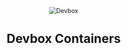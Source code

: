 <p align="center"><img alt="Devbox" src="https://raw.githubusercontent.com/joubertredrat/devbox/master/cube-11.png" /></p>
<h1 align="center">Devbox Containers</h1>